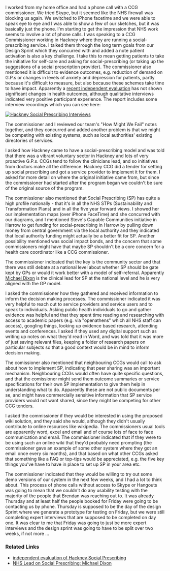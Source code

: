 I worked from my home office and had a phone call with a CCG commissioner.  We tried Skype, but it seemed like the NHS firewall was blocking us again. We switched to iPhone facetime and we were able to speak eye to eye and I was able to show a few of our sketches, but it was basically just the phone.  I'm starting to get the impression that NHS work seems to involve a lot of phone calls.  I was speaking to a CCG Commissioner working in Hackney where they are running a social-prescribing service.  I talked them through the long term goals from our Design Sprint which they concurred with and added a note patient activation is also a key challenge. I take this to mean getting patients to take the initiative for self-care and asking for social-prescribing (or taking up the suggestions of a social prescription provider).  The commissioner also mentioned it is difficult to evidence outcomes, e.g. reduction of demand on G.P.s or changes in levels of anxiety and depression for patients, partly because it's difficult to measure, but also because these schemes take time to have impact.  Apparently a [recent independent evaluation](http://www.health.org.uk/programmes/shine-2014/projects/social-prescribing-integrating-gp-and-community-health-assets) has not shown significant changes in health outcomes, although qualitative interviews indicated very positive participant experience.  The report includes some interview recordings which you can see here:

[![Hackney Social Prescribing Interviews](https://img.youtube.com/vi/PCxRLAM7wBQ/0.jpg)](https://www.youtube.com/watch?v=PCxRLAM7wBQ)

The commissioner and I reviewed our team's "How Might We Fail" notes together, and they concurred and added another problem is that we might be competing with existing systems, such as local authorities' existing directories of services.

I asked how Hackney came to have a social-prescribing model and was told that there was a vibrant voluntary sector in Hackney and lots of very proactive G.P.s. CCGs tend to follow the clinicians lead, and so initiatives from doctors make all the difference.  Hackney CCG did a tender for setting up social prescribing and got a service provider to implement it for them.  I asked for more detail on where the original initiative came from, but since the commissioner had started after the program began we couldn't be sure of the original source of the program.

The commissioner also mentioned that Social Prescribing (SP) has quite a high profile nationally - that it's in all the NHS STPs (Sustainability and Transformation Plans) and in all the five year forward views.  I showed her our implementation maps (over iPhone FaceTime) and she concurred with our diagrams, and I mentioned Steve's Capable Communities initiative in Harrow to get funding for social-prescribing in Harrow by pulling down money from central government via the local authority and they indicated that local authority funding might actually be a better fit for SP.  Another possibility mentioned was social impact bonds, and the concern that some commissioners might have that maybe SP shouldn't be a core concern for a health care coordinator like a CCG commissioner.

The commissioner indicated that the key is the community sector and that there was still debate at a national level about whether SP should be gate kept by GPs or would it work better with a model of self-referral.  Apparently [Michael Dixon](https://en.wikipedia.org/wiki/Michael_Dixon_(doctor)) is the clinical lead for SP at the national level and he is very aligned with the GP model.

I asked the commissioner how they gathered and received information to inform the decision making processes.  The commissioner indicated it was very helpful to reach out to service providers and service users and to speak to individuals.  Asking public health individuals to go and gather evidence was helpful and that they spent time reading and researching with access to academic papers (e.g. via "openathens" which all NHS staff can access), googling things, looking up evidence based research, attending events and conferences.  I asked if they used any digital support such as writing up notes on what they'd read in Word, and was told that it was more of just saving relevant files, keeping a folder of research papers on particular subjects so that a good context would be in mind to inform decision making.

The comissioner also mentioned that neighbouring CCGs would call to ask about how to implement SP, indicating that peer sharing was an important mechanism.  Neighbouring CCGs would often have quite specific questions, and that the comissioner might send them outcome summaries or service specifications for their own SP implementation to give them help in understanding what to do.  Apparently these are not public documents per se, and might have commercially sensitive information that SP service providers would not want shared, since they might be competing for other CCG tenders.

I asked the commissioner if they would be interested in using the proposed wiki solution, and they said she would, although they didn't usually contribute to online resources like wikipedia.  The commissioners usual tools are apparently word, excel and email and of course lots of face to face communication and email.  The commissioner indicated that if they were to be using such an online wiki that they'd probably need prompting (the commissioner gave an example of some other system where they got an email once every six months), and that based on what other CCGs asked that something like a FAQ or top-tips would be appreciated, e.g. the five key things you've have to have in place to set up SP in your area etc.

The commissioner indicated that they would be willing to try out some demo versions of our system in the next few weeks, and I had a lot to think about.  This process of phone calls without access to Skype or Hangouts was going to mean that we couldn't do any usability testing with the majority of the people that Brendan was reaching out to.  It was already Thursday and at least half the people booked for Friday were going to be contacting us by phone.   Thursday is supposed to be the day of the design Sprint where we generate a prototype for testing on Friday, but we were still completing expert interviews that are supposed to be completed on day one.  It was clear to me that Friday was going to just be more expert interviews and the design sprint was going to have to be split over two weeks, if not more ...

### Related Links

* [independent evaluation of Hackney Social Prescribing](http://www.health.org.uk/programmes/shine-2014/projects/social-prescribing-integrating-gp-and-community-health-assets)
* [NHS Lead on Social Prescribing: Michael Dixon](https://en.wikipedia.org/wiki/Michael_Dixon_(doctor))
